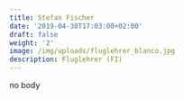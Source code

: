 ```yaml
---
title: Stefan Fischer
date: '2019-04-30T17:03:00+02:00'
draft: false
weight: '2'
image: /img/uploads/fluglehrer_blanco.jpg
description: Fluglehrer (FI)
---
```

no body
